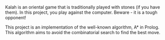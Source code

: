 Kalah is an oriental game that is traditionally played with stones (if you have them). In this project, you play against the computer. Beware - it is a tough opponent!

This project is an implementation of the well-known algorithm, A* in Prolog. This algorithm aims to avoid the combinatorial search to find the best move.
